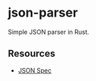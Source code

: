 # json-parser
Simple JSON parser in Rust.

## Resources
- [JSON Spec](https://www.json.org/json-en.html)

